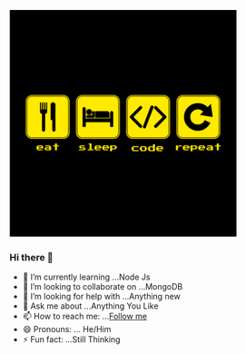 ![Profile](/images/eatsleep.png)
### Hi there 👋

<!--
**sauravchaudharysc/sauravchaudharysc** is a ✨ _special_ ✨ repository because its `README.md` (this file) appears on your GitHub profile.
Here are some ideas to get you started:
 🔭 I’m currently working on ...Jobless -->
 
- 🌱 I’m currently learning ...Node Js
- 👯 I’m looking to collaborate on ...MongoDB
- 🤔 I’m looking for help with ...Anything new
- 💬 Ask me about ...Anything You Like
- 📫 How to reach me: ...[Follow me](https://www.facebook.com/sauravchaudharysc)
- 😄 Pronouns: ... He/Him
- ⚡ Fun fact: ...Still Thinking

